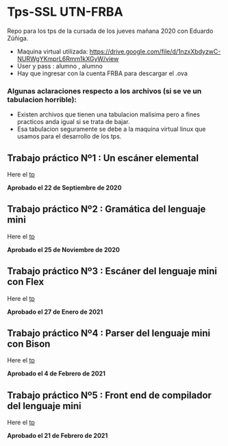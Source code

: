 # Tps-SSL UTN-FRBA
Repo para los tps de la cursada de los jueves mañana 2020 con Eduardo Zúñiga.

* Maquina virtual utilizada: https://drive.google.com/file/d/1nzxXbdyzwC-NURWgYKmprL6Rmm1kXGyW/view
* User y pass : alumno , alumno
* Hay que ingresar con la cuenta FRBA para descargar el .ova

### Algunas aclaraciones respecto a los archivos (si se ve un tabulacion horrible):
* Existen archivos que tienen una tabulacion malisima pero a fines practicos anda igual si se trata de bajar.
* Esa tabulacion seguramente se debe a la maquina virtual linux que usamos para el desarrollo de los tps.
## Trabajo práctico Nº1 : Un escáner elemental
Here el [tp](https://github.com/Matiassgg/Grupo-TPs-Sintaxis/tree/master/Tp%201)

**Aprobado el 22 de Septiembre de 2020** 

## Trabajo práctico Nº2 : Gramática del lenguaje mini
Here el [tp](https://github.com/Matiassgg/Grupo-TPs-Sintaxis/tree/master/Tp%202)

**Aprobado el 25 de Noviembre de 2020** 

## Trabajo práctico Nº3 : Escáner del lenguaje mini con Flex

Here el [tp](https://github.com/Matiassgg/Grupo-TPs-Sintaxis/tree/master/Tp%203)

**Aprobado el 27 de Enero de 2021** 

## Trabajo práctico Nº4 : Parser del lenguaje mini con Bison
Here el [tp](https://github.com/Matiassgg/Grupo-TPs-Sintaxis/tree/master/Tp%204)

**Aprobado el 4 de Febrero de 2021** 

## Trabajo práctico Nº5 : Front end de compilador del lenguaje mini
Here el [tp](https://github.com/Matiassgg/Grupo-TPs-Sintaxis/tree/master/Tp%205)

**Aprobado el 21 de Febrero de 2021** 
